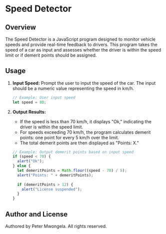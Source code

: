 # Speed Detector

## Overview

The Speed Detector is a JavaScript program designed to monitor vehicle speeds and provide real-time feedback to drivers. This program takes the speed of a car as input and assesses whether the driver is within the speed limit or if demerit points should be assigned.

## Usage

1. **Input Speed:** Prompt the user to input the speed of the car. The input should be a numeric value representing the speed in km/h.

    ```javascript
    // Example: User input speed
    let speed = 80;
    ```

2. **Output Results:**
   - If the speed is less than 70 km/h, it displays "Ok," indicating the driver is within the speed limit.
   - For speeds exceeding 70 km/h, the program calculates demerit points: one point for every 5 km/h over the limit.
   - The total demerit points are then displayed as "Points: X."

    ```javascript
    // Example: Output demerit points based on input speed
    if (speed < 70) {
      alert("Ok");
    } else {
      let demeritPoints = Math.floor((speed - 70) / 5);
      alert("Points: " + demeritPoints);
      
      if (demeritPoints > 12) {
        alert("License suspended");
      }
    }
    ```

## Author and License

Authored by Peter Mwongela.
All rights reserved.
